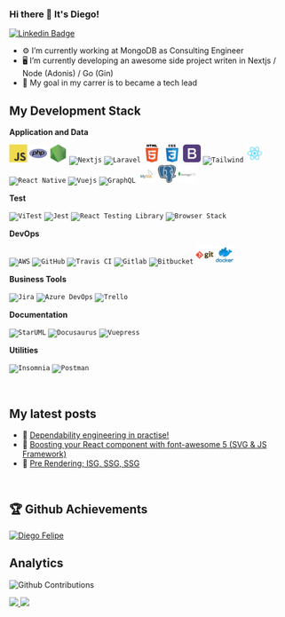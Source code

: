### Hi there 👋 It's Diego!

[![Linkedin Badge](https://img.shields.io/badge/-LinkedIn-blue?style=flat-square&logo=Linkedin&logoColor=white&link=https://www.linkedin.com/in/diego-felipe-s-51189147/?locale=en_US)](https://www.linkedin.com/in/diego-felipe-s-51189147/?locale=en_US)

- ⚙️ I’m currently working at MongoDB as Consulting Engineer
- 🖥️ I’m currently developing an awesome side project writen in Nextjs / Node (Adonis) / Go (Gin)
- 🤔 My goal in my carrer is to became a tech lead

## My Development Stack

**Application and Data**

<code><img height="32" src="https://raw.githubusercontent.com/github/explore/80688e429a7d4ef2fca1e82350fe8e3517d3494d/topics/javascript/javascript.png" alt="Javascript"/></code>
<code><img height="32" src="https://raw.githubusercontent.com/github/explore/80688e429a7d4ef2fca1e82350fe8e3517d3494d/topics/php/php.png" alt="PHP"/></code>
<code><img height="32" src="https://raw.githubusercontent.com/github/explore/80688e429a7d4ef2fca1e82350fe8e3517d3494d/topics/nodejs/nodejs.png" alt="Nodejs"/></code>
<code><img height="32" src="https://cdn.icon-icons.com/icons2/3392/PNG/512/nextjs_icon_213852.png" alt="Nextjs"/></code>
<code><img height="32" src="https://cdn.iconscout.com/icon/free/png-64/laravel-2752139-2284956.png" alt="Laravel"/></code>
<code><img height="32" src="https://raw.githubusercontent.com/github/explore/80688e429a7d4ef2fca1e82350fe8e3517d3494d/topics/html/html.png" alt="HTML5"/></code>
<code><img height="32" src="https://raw.githubusercontent.com/github/explore/80688e429a7d4ef2fca1e82350fe8e3517d3494d/topics/css/css.png" alt="CSS"/></code>
<code><img height="32" src="https://raw.githubusercontent.com/github/explore/80688e429a7d4ef2fca1e82350fe8e3517d3494d/topics/bootstrap/bootstrap.png" alt="Bootstrap"/></code>
<code><img height="32" src="https://cdn.icon-icons.com/icons2/2107/PNG/512/file_type_tailwind_icon_130128.png" alt="Tailwind"/></code>
<code><img height="32" src="https://raw.githubusercontent.com/github/explore/80688e429a7d4ef2fca1e82350fe8e3517d3494d/topics/react/react.png" alt="React"/></code>
<code><img height="32" src="https://cdn.iconscout.com/icon/free/png-64/react-native-555397.png" alt="React Native"/></code>
<code><img height="32" src="https://cdn.iconscout.com/icon/free/png-64/vuejs-3-1175070.png" alt="Vuejs"/></code>
<code><img height="32" src="https://cdn.iconscout.com/icon/free/png-256/graphql-3521468-2944912.png" alt="GraphQL"/></code>
<code><img height="32" src="https://raw.githubusercontent.com/github/explore/80688e429a7d4ef2fca1e82350fe8e3517d3494d/topics/mysql/mysql.png" alt="MySQL"/></code>
<code><img height="32" src="https://raw.githubusercontent.com/github/explore/80688e429a7d4ef2fca1e82350fe8e3517d3494d/topics/postgresql/postgresql.png" alt="PostegreSQL"/></code>
<code><img height="32" src="https://raw.githubusercontent.com/github/explore/80688e429a7d4ef2fca1e82350fe8e3517d3494d/topics/mongodb/mongodb.png" alt="MongoDB"/></code>

**Test**


<code><img height="32" src="https://user-images.githubusercontent.com/11247099/145112184-a9ff6727-661c-439d-9ada-963124a281f7.png" alt="ViTest"/></code>
<code><img height="32" src="https://cdn.icon-icons.com/icons2/2107/PNG/512/file_type_jest_icon_130514.png" alt="Jest"/></code>
<code><img height="32" src="https://testing-library.com/img/octopus-64x64.png" alt="React Testing Library"/></code>
<code><img height="32" src="https://static-00.iconduck.com/assets.00/browserstack-icon-512x511-izit1fzc.png" alt="Browser Stack"/></code>

**DevOps**

<code><img height="32" src="https://cdn.icon-icons.com/icons2/2248/PNG/512/aws_icon_137928.png" alt="AWS"/></code>
<code><img height="32" src="https://cdn3.iconfinder.com/data/icons/inficons/512/github.png" alt="GitHub"/></code>
<code><img height="32" src="https://cdn.iconscout.com/icon/free/png-256/travis-1-283376.png" alt="Travis CI"/></code>
<code><img height="32" src="https://www.justsoftware.com.br/assets/images/GitLab_Logo.svg.png" alt="Gitlab"/></code>
<code><img height="32" src="https://cdn4.iconfinder.com/data/icons/logos-and-brands/512/44_Bitbucket_logo_logos-512.png" alt="Bitbucket"/></code>
<code><img height="32" src="https://raw.githubusercontent.com/github/explore/80688e429a7d4ef2fca1e82350fe8e3517d3494d/topics/git/git.png" alt="Git"/></code>
<code><img height="32" src="https://raw.githubusercontent.com/github/explore/80688e429a7d4ef2fca1e82350fe8e3517d3494d/topics/docker/docker.png" alt="Docker"/></code>

**Business Tools**

<code><img height="32" src="https://cdn.worldvectorlogo.com/logos/jira-1.svg" alt="Jira"/></code>
<code><img height="32" src="https://cdn.iconscout.com/icon/free/png-64/azure-devops-3521296-2944715.png" alt="Azure DevOps"/></code>
<code><img height="32" src="https://cdn.iconscout.com/icon/free/png-512/trello-6-569395.png" alt="Trello"/></code>

**Documentation**

<code><img height="32" src="https://staruml.io/image/staruml_logo.png" alt="StarUML"/></code>
<code><img height="32" src="https://docusaurus.io/img/docusaurus.png" alt="Docusaurus"/></code>
<code><img height="32" src="https://vuepress.vuejs.org/hero.png" alt="Vuepress"/></code>

**Utilities**

<code><img height="32" src="https://dashboard.snapcraft.io/site_media/appmedia/2018/04/twitter-card-icon.png" alt="Insomnia"/></code>
<code><img height="32" src="https://user-images.githubusercontent.com/2676579/34940598-17cc20f0-f9be-11e7-8c6d-f0190d502d64.png" alt="Postman"/></code>


<br/>

## My latest posts

- 📝 [Dependability engineering in practise!](https://www.linkedin.com/feed/update/urn:li:activity:6745056661553090560)<br />
- 📝 [Boosting your React component with font-awesome 5 (SVG & JS Framework)](https://medium.com/@diegofelipe.14/boosting-your-react-component-with-font-awesome-5-svg-js-framework-300e51853685)<br />
- 📝 [Pre Rendering; ISG, SSG, SSG](https://www.linkedin.com/feed/update/urn:li:activity:6968942617719922688/)<br />

<br/>

## 🏆 Github Achievements

<p align="left"> <a href="https://github.com/DiegoFelipe"><img src="https://github-profile-trophy.vercel.app/?username=DiegoFelipe&margin-w=5&theme=radical" alt="Diego Felipe" /></a>


<br/>

## Analytics

![Github Contributions](https://github-readme-streak-stats.herokuapp.com/?user=DiegoFelipe)

<p align="left">
<a href="https://github.com/GuillaumeFalourd">
  <img height="180em" src="https://github-readme-stats.vercel.app/api/?username=DiegoFelipe&count_private=true&show_icons=true"/>
  <img height="180em" src="https://github-readme-stats.vercel.app/api/top-langs/?username=DiegoFelipe&layout=compact&langs_count=8"/>
</a>
</p>


<br/>

